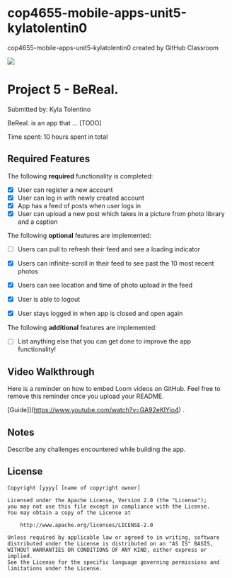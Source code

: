 # cop4655-mobile-apps-unit5-kylatolentin0
cop4655-mobile-apps-unit5-kylatolentin0 created by GitHub Classroom
<div>
    <a href="https://www.loom.com/share/44b953e2b48b4cb3a25edf90fa549513">
    </a>
    <a href="https://www.loom.com/share/44b953e2b48b4cb3a25edf90fa549513">
      <img style="max-width:300px;" src="https://cdn.loom.com/sessions/thumbnails/44b953e2b48b4cb3a25edf90fa549513-with-play.gif">
    </a>
  </div>

# Project 5 - BeReal.

Submitted by: Kyla Tolentino

BeReal. is an app that ... [TODO] 

Time spent: 10 hours spent in total

## Required Features

The following **required** functionality is completed:

- [x] User can register a new account
- [x] User can log in with newly created account
- [x] App has a feed of posts when user logs in
- [x] User can upload a new post which takes in a picture from photo library and a caption	
 
The following **optional** features are implemented:

- [ ] Users can pull to refresh their feed and see a loading indicator
- [x] Users can infinite-scroll in their feed to see past the 10 most recent photos
- [x] Users can see location and time of photo upload in the feed	
- [x] User is able to logout
- [x] User stays logged in when app is closed and open again	


The following **additional** features are implemented:

- [ ] List anything else that you can get done to improve the app functionality!

## Video Walkthrough

Here is a reminder on how to embed Loom videos on GitHub. Feel free to remove this reminder once you upload your README. 

[Guide]](https://www.youtube.com/watch?v=GA92eKlYio4) .

## Notes

Describe any challenges encountered while building the app.

## License

    Copyright [yyyy] [name of copyright owner]

    Licensed under the Apache License, Version 2.0 (the "License");
    you may not use this file except in compliance with the License.
    You may obtain a copy of the License at

        http://www.apache.org/licenses/LICENSE-2.0

    Unless required by applicable law or agreed to in writing, software
    distributed under the License is distributed on an "AS IS" BASIS,
    WITHOUT WARRANTIES OR CONDITIONS OF ANY KIND, either express or implied.
    See the License for the specific language governing permissions and
    limitations under the License.
